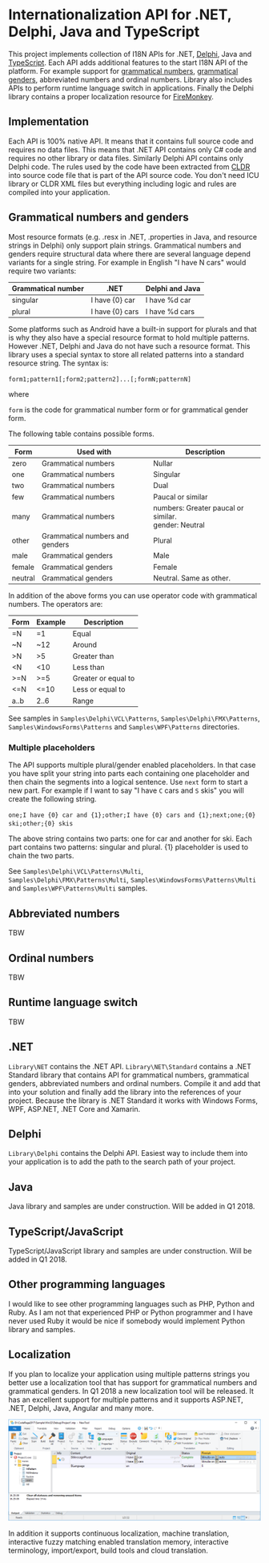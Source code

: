 # Internationalization API for .NET, Delphi, Java and TypeScript

This project implements collection of I18N APIs for .NET, [Delphi](https://en.wikipedia.org/wiki/Delphi_(programming_language)), Java and [TypeScript](https://en.wikipedia.org/wiki/TypeScript). Each API adds additional features to the start I18N API of the platform. For example support for [grammatical numbers](https://en.wikipedia.org/wiki/Grammatical_number), [grammatical genders](https://en.wikipedia.org/wiki/Grammatical_gender), abbreviated numbers and ordinal numbers. Library also includes APIs to perform runtime language switch in applications. Finally the Delphi library contains a proper localization resource for [FireMonkey](https://en.wikipedia.org/wiki/FireMonkey).

## Implementation

Each API is 100% native API. It means that it contains full source code and requires no data files. This means that .NET API contains only C# code and requires no other library or data files. Similarly Delphi API contains only Delphi code. The rules used by the code have been extracted from [CLDR](https://en.wikipedia.org/wiki/Common_Locale_Data_Repository) into source code file that is part of the API source code. You don't need ICU library or CLDR XML files but everything including logic and rules are compiled into your application.

## Grammatical numbers and genders

Most resource formats (e.g. .resx in .NET, .properties in Java, and resource strings in Delphi) only support plain strings. Grammatical numbers and genders require structural data where there are several language depend variants for a single string. For example in English "I have N cars" would require two variants:

| Grammatical number | .NET            | Delphi and Java |
| :----------------- | --------------- | --------------- |
| singular           | I have {0} car  | I have %d car   |
| plural             | I have {0} cars | I have %d cars  |

Some platforms such as Android have a built-in support for plurals and that is why they also have a special resource format to hold multiple patterns. However .NET, Delphi and Java do not have such a resource format. This library uses a special syntax to store all related patterns into a standard resource string. The syntax is:

`form1;pattern1[;form2;pattern2]...[;formN;patternN]`

where

`form` is the code for grammatical number form or for grammatical gender form.

The following table contains possible forms.

| Form    | Used with                       | Description                              |
| ------- | ------------------------------- | ---------------------------------------- |
| zero    | Grammatical numbers             | Nullar                                   |
| one     | Grammatical numbers             | Singular                                 |
| two     | Grammatical numbers             | Dual                                     |
| few     | Grammatical numbers             | Paucal or similar                        |
| many    | Grammatical numbers             | numbers: Greater paucal or similar.<br />gender: Neutral |
| other   | Grammatical numbers and genders | Plural                                   |
| male    | Grammatical genders             | Male                                     |
| female  | Grammatical genders             | Female                                   |
| neutral | Grammatical genders             | Neutral. Same as other.                  |

In addition of the above forms you can use operator code with grammatical numbers. The operators are:

| Form   | Example | Description         |
| ------ | ------- | ------------------- |
| =N     | =1      | Equal               |
| ~N     | ~12     | Around              |
| &gt;N  | &gt;5   | Greater than        |
| <N     | <10     | Less than           |
| &gt;=N | &gt;=5  | Greater or equal to |
| <=N    | <=10    | Less or equal to    |
| a..b   | 2..6    | Range               |

See samples in `Samples\Delphi\VCL\Patterns`, `Samples\Delphi\FMX\Patterns`, `Samples\WindowsForms\Patterns` and `Samples\WPF\Patterns` directories.

### Multiple placeholders

The API supports multiple plural/gender enabled placeholders. In that case you have split your string into parts each containing one placeholder and then chain the segments into a logical sentence. Use `next` form to start a new part. For example if I want to say "I have `C` cars and `S` skis" you will create the following string.

`one;I have {0} car and {1};other;I have {0} cars and {1};next;one;{0} ski;other;{0} skis`

The above string contains two parts: one for car and another for ski. Each part contains two patterns: singular and plural. {1} placeholder is used to chain the two parts.

See `Samples\Delphi\VCL\Patterns\Multi`, `Samples\Delphi\FMX\Patterns\Multi`, `Samples\WindowsForms\Patterns\Multi` and `Samples\WPF\Patterns\Multi` samples.

## Abbreviated numbers

TBW

## Ordinal numbers

TBW

## Runtime language switch

TBW

## .NET

`Library\NET` contains the .NET API. `Library\NET\Standard` contains a .NET Standard library that contains API for grammatical numbers, grammatical genders, abbreviated numbers and ordinal numbers. Compile it and add that into your solution and finally add the library into the references of your project. Because the library is .NET Standard it works with Windows Forms, WPF, ASP.NET, .NET Core and Xamarin.

## Delphi

`Library\Delphi` contains the Delphi API. Easiest way to include them into your application is to add the path to the search path of your project.

## Java

Java library and samples are under construction. Will be added in Q1 2018.

## TypeScript/JavaScript

TypeScript/JavaScript library and samples are under construction. Will be added in Q1 2018.

## Other programming languages

I would like to see other programming languages such as PHP, Python and Ruby. As I am not that experienced PHP or Python programmer and I have never used Ruby it would be nice if somebody would implement Python library and samples.

## Localization

If you plan to localize your application using multiple patterns strings you better use a localization tool that has support for grammatical numbers and grammatical genders. In Q1 2018 a new localization tool will be released. It has an excellent support for multiple patterns and it supports ASP.NET, .NET, Delphi, Java, Angular and many more.

![NewTool.png](https://github.com/jaska45/I18N/blob/master/NewTool.png)

In addition it supports continuous localization, machine translation, interactive fuzzy matching enabled translation memory, interactive terminology, import/export, build tools and cloud translation.